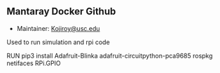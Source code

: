 ## Mantaray Docker Github

- Maintainer: Kojiroy@usc.edu

Used to run simulation and rpi code

RUN pip3 install Adafruit-Blinka adafruit-circuitpython-pca9685 rospkg netifaces RPi.GPIO
